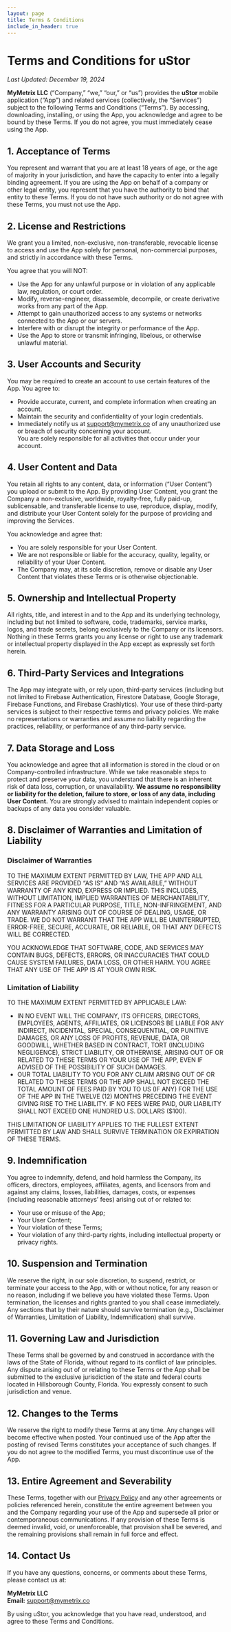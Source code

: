```yaml
---
layout: page
title: Terms & Conditions
include_in_header: true
---
```


# Terms and Conditions for uStor

_Last Updated: December 19, 2024_

**MyMetrix LLC** (“Company,” “we,” “our,” or “us”) provides the **uStor** mobile application (“App”) and related services (collectively, the “Services”) subject to the following Terms and Conditions (“Terms”). By accessing, downloading, installing, or using the App, you acknowledge and agree to be bound by these Terms. If you do not agree, you must immediately cease using the App.

## 1. Acceptance of Terms

You represent and warrant that you are at least 18 years of age, or the age of majority in your jurisdiction, and have the capacity to enter into a legally binding agreement. If you are using the App on behalf of a company or other legal entity, you represent that you have the authority to bind that entity to these Terms. If you do not have such authority or do not agree with these Terms, you must not use the App.

## 2. License and Restrictions

We grant you a limited, non-exclusive, non-transferable, revocable license to access and use the App solely for personal, non-commercial purposes, and strictly in accordance with these Terms.

You agree that you will NOT:  
- Use the App for any unlawful purpose or in violation of any applicable law, regulation, or court order.  
- Modify, reverse-engineer, disassemble, decompile, or create derivative works from any part of the App.  
- Attempt to gain unauthorized access to any systems or networks connected to the App or our servers.  
- Interfere with or disrupt the integrity or performance of the App.  
- Use the App to store or transmit infringing, libelous, or otherwise unlawful material.

## 3. User Accounts and Security

You may be required to create an account to use certain features of the App. You agree to:  
- Provide accurate, current, and complete information when creating an account.  
- Maintain the security and confidentiality of your login credentials.  
- Immediately notify us at [support@mymetrix.co](mailto:support@mymetrix.co) of any unauthorized use or breach of security concerning your account.  
You are solely responsible for all activities that occur under your account.

## 4. User Content and Data

You retain all rights to any content, data, or information (“User Content”) you upload or submit to the App. By providing User Content, you grant the Company a non-exclusive, worldwide, royalty-free, fully paid-up, sublicensable, and transferable license to use, reproduce, display, modify, and distribute your User Content solely for the purpose of providing and improving the Services.

You acknowledge and agree that:  
- You are solely responsible for your User Content.  
- We are not responsible or liable for the accuracy, quality, legality, or reliability of your User Content.  
- The Company may, at its sole discretion, remove or disable any User Content that violates these Terms or is otherwise objectionable.

## 5. Ownership and Intellectual Property

All rights, title, and interest in and to the App and its underlying technology, including but not limited to software, code, trademarks, service marks, logos, and trade secrets, belong exclusively to the Company or its licensors. Nothing in these Terms grants you any license or right to use any trademark or intellectual property displayed in the App except as expressly set forth herein.

## 6. Third-Party Services and Integrations

The App may integrate with, or rely upon, third-party services (including but not limited to Firebase Authentication, Firestore Database, Google Storage, Firebase Functions, and Firebase Crashlytics). Your use of these third-party services is subject to their respective terms and privacy policies. We make no representations or warranties and assume no liability regarding the practices, reliability, or performance of any third-party service.

## 7. Data Storage and Loss

You acknowledge and agree that all information is stored in the cloud or on Company-controlled infrastructure. While we take reasonable steps to protect and preserve your data, you understand that there is an inherent risk of data loss, corruption, or unavailability. **We assume no responsibility or liability for the deletion, failure to store, or loss of any data, including User Content.** You are strongly advised to maintain independent copies or backups of any data you consider valuable.

## 8. Disclaimer of Warranties and Limitation of Liability

### Disclaimer of Warranties

TO THE MAXIMUM EXTENT PERMITTED BY LAW, THE APP AND ALL SERVICES ARE PROVIDED “AS IS” AND “AS AVAILABLE,” WITHOUT WARRANTY OF ANY KIND, EXPRESS OR IMPLIED. THIS INCLUDES, WITHOUT LIMITATION, IMPLIED WARRANTIES OF MERCHANTABILITY, FITNESS FOR A PARTICULAR PURPOSE, TITLE, NON-INFRINGEMENT, AND ANY WARRANTY ARISING OUT OF COURSE OF DEALING, USAGE, OR TRADE. WE DO NOT WARRANT THAT THE APP WILL BE UNINTERRUPTED, ERROR-FREE, SECURE, ACCURATE, OR RELIABLE, OR THAT ANY DEFECTS WILL BE CORRECTED.

YOU ACKNOWLEDGE THAT SOFTWARE, CODE, AND SERVICES MAY CONTAIN BUGS, DEFECTS, ERRORS, OR INACCURACIES THAT COULD CAUSE SYSTEM FAILURES, DATA LOSS, OR OTHER HARM. YOU AGREE THAT ANY USE OF THE APP IS AT YOUR OWN RISK.

### Limitation of Liability

TO THE MAXIMUM EXTENT PERMITTED BY APPLICABLE LAW:  
- IN NO EVENT WILL THE COMPANY, ITS OFFICERS, DIRECTORS, EMPLOYEES, AGENTS, AFFILIATES, OR LICENSORS BE LIABLE FOR ANY INDIRECT, INCIDENTAL, SPECIAL, CONSEQUENTIAL, OR PUNITIVE DAMAGES, OR ANY LOSS OF PROFITS, REVENUE, DATA, OR GOODWILL, WHETHER BASED IN CONTRACT, TORT (INCLUDING NEGLIGENCE), STRICT LIABILITY, OR OTHERWISE, ARISING OUT OF OR RELATED TO THESE TERMS OR YOUR USE OF THE APP, EVEN IF ADVISED OF THE POSSIBILITY OF SUCH DAMAGES.  
- OUR TOTAL LIABILITY TO YOU FOR ANY CLAIM ARISING OUT OF OR RELATED TO THESE TERMS OR THE APP SHALL NOT EXCEED THE TOTAL AMOUNT OF FEES PAID BY YOU TO US (IF ANY) FOR THE USE OF THE APP IN THE TWELVE (12) MONTHS PRECEDING THE EVENT GIVING RISE TO THE LIABILITY. IF NO FEES WERE PAID, OUR LIABILITY SHALL NOT EXCEED ONE HUNDRED U.S. DOLLARS ($100).

THIS LIMITATION OF LIABILITY APPLIES TO THE FULLEST EXTENT PERMITTED BY LAW AND SHALL SURVIVE TERMINATION OR EXPIRATION OF THESE TERMS.

## 9. Indemnification

You agree to indemnify, defend, and hold harmless the Company, its officers, directors, employees, affiliates, agents, and licensors from and against any claims, losses, liabilities, damages, costs, or expenses (including reasonable attorneys’ fees) arising out of or related to:  
- Your use or misuse of the App;  
- Your User Content;  
- Your violation of these Terms;  
- Your violation of any third-party rights, including intellectual property or privacy rights.

## 10. Suspension and Termination

We reserve the right, in our sole discretion, to suspend, restrict, or terminate your access to the App, with or without notice, for any reason or no reason, including if we believe you have violated these Terms. Upon termination, the licenses and rights granted to you shall cease immediately. Any sections that by their nature should survive termination (e.g., Disclaimer of Warranties, Limitation of Liability, Indemnification) shall survive.

## 11. Governing Law and Jurisdiction

These Terms shall be governed by and construed in accordance with the laws of the State of Florida, without regard to its conflict of law principles. Any dispute arising out of or relating to these Terms or the App shall be submitted to the exclusive jurisdiction of the state and federal courts located in Hillsborough County, Florida. You expressly consent to such jurisdiction and venue.

## 12. Changes to the Terms

We reserve the right to modify these Terms at any time. Any changes will become effective when posted. Your continued use of the App after the posting of revised Terms constitutes your acceptance of such changes. If you do not agree to the modified Terms, you must discontinue use of the App.

## 13. Entire Agreement and Severability

These Terms, together with our [Privacy Policy](https://ustor.xyz/privacypolicy) and any other agreements or policies referenced herein, constitute the entire agreement between you and the Company regarding your use of the App and supersede all prior or contemporaneous communications. If any provision of these Terms is deemed invalid, void, or unenforceable, that provision shall be severed, and the remaining provisions shall remain in full force and effect.

## 14. Contact Us

If you have any questions, concerns, or comments about these Terms, please contact us at:

**MyMetrix LLC**  
**Email:** [support@mymetrix.co](mailto:support@mymetrix.co)

By using uStor, you acknowledge that you have read, understood, and agree to these Terms and Conditions.
